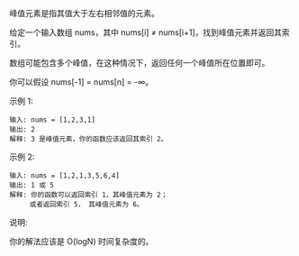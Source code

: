 峰值元素是指其值大于左右相邻值的元素。

给定一个输入数组 nums，其中 nums[i] ≠ nums[i+1]，找到峰值元素并返回其索引。

数组可能包含多个峰值，在这种情况下，返回任何一个峰值所在位置即可。

你可以假设 nums[-1] = nums[n] = -∞。

示例 1:

    输入: nums = [1,2,3,1]
    输出: 2
    解释: 3 是峰值元素，你的函数应该返回其索引 2。
示例 2:

    输入: nums = [1,2,1,3,5,6,4]
    输出: 1 或 5 
    解释: 你的函数可以返回索引 1，其峰值元素为 2；
         或者返回索引 5， 其峰值元素为 6。
说明:

你的解法应该是 O(logN) 时间复杂度的。
